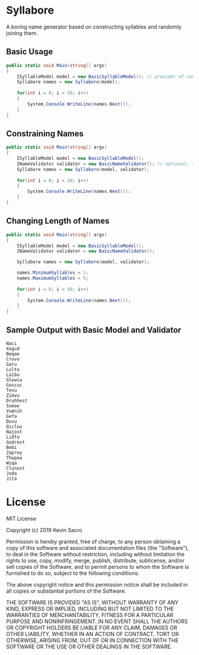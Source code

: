 # Syllabore
A boring name generator based on constructing syllables and randomly joining them.

## Basic Usage
```csharp
public static void Main(string[] args)
{
    ISyllableModel model = new BasicSyllableModel(); // provider of consonants, vowels, and codas
    Syllabore names = new Syllabore(model);
    
    for(int i = 0; i < 50; i++)
    {
        System.Console.WriteLine(names.Next());
    }
}
```

## Constraining Names
```csharp
public static void Main(string[] args)
{
    ISyllableModel model = new BasicSyllableModel();
    INameValidator validator = new BasicNameValidator(); // optional, for constraining letter combinations
    Syllabore names = new Syllabore(model, validator);
    
    for(int i = 0; i < 50; i++)
    {
        System.Console.WriteLine(names.Next());
    }
}
```

## Changing Length of Names
```csharp
public static void Main(string[] args)
{
    ISyllableModel model = new BasicSyllableModel();
    INameValidator validator = new BasicNameValidator();

    Syllabore names = new Syllabore(model, validator);

    names.MinimumSyllables = 1;
    names.MaximumSyllables = 5;
    
    for(int i = 0; i < 50; i++)
    {
        System.Console.WriteLine(names.Next());
    }
}
```

## Sample Output with Basic Model and Validator
```
Naci
Xogud
Beqae
Crovo
Garu
Lultu
Laibu
Glowia
Goscuc
Tevu
Zimvu
Druhhest
Sumae
Vumnih
Gefa
Duvu
Qiclou
Najost
Lidfo
Godrest
Bebi
Zaprey
Thopea
Wiqa
Clunust
Jodo
Jita
```

# License

MIT License

Copyright (c) 2019 Kevin Sacro

Permission is hereby granted, free of charge, to any person obtaining a copy
of this software and associated documentation files (the "Software"), to deal
in the Software without restriction, including without limitation the rights
to use, copy, modify, merge, publish, distribute, sublicense, and/or sell
copies of the Software, and to permit persons to whom the Software is
furnished to do so, subject to the following conditions:

The above copyright notice and this permission notice shall be included in all
copies or substantial portions of the Software.

THE SOFTWARE IS PROVIDED "AS IS", WITHOUT WARRANTY OF ANY KIND, EXPRESS OR
IMPLIED, INCLUDING BUT NOT LIMITED TO THE WARRANTIES OF MERCHANTABILITY,
FITNESS FOR A PARTICULAR PURPOSE AND NONINFRINGEMENT. IN NO EVENT SHALL THE
AUTHORS OR COPYRIGHT HOLDERS BE LIABLE FOR ANY CLAIM, DAMAGES OR OTHER
LIABILITY, WHETHER IN AN ACTION OF CONTRACT, TORT OR OTHERWISE, ARISING FROM,
OUT OF OR IN CONNECTION WITH THE SOFTWARE OR THE USE OR OTHER DEALINGS IN THE
SOFTWARE.

